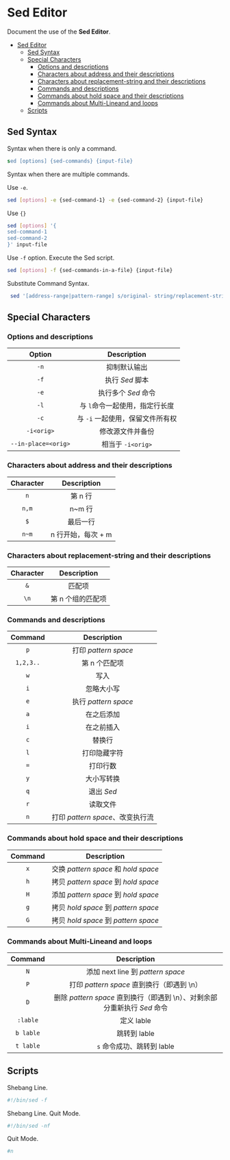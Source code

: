 # Sed Editor

Document the use of the __Sed Editor__.

- [Sed Editor](#sed-editor)
  * [Sed Syntax](#sed-syntax)
  * [Special Characters](#special-characters)
    + [Options and descriptions](#options-and-descriptions)
    + [Characters about address and their descriptions](#characters-about-address-and-their-descriptions)
    + [Characters about replacement-string and their descriptions](#characters-about-replacement-string-and-their-descriptions)
    + [Commands and descriptions](#commands-and-descriptions)
    + [Commands about hold space and their descriptions](#commands-about-hold-space-and-their-descriptions)
    + [Commands about Multi-Lineand and loops](#commands-about-multi-lineand-and-loops)
  * [Scripts](#scripts)

## Sed Syntax

Syntax when there is only a command.

``` sed
sed [options] {sed-commands} {input-file}
```

Syntax when there are multiple commands.

Use `-e`.

``` bash
sed [options] -e {sed-command-1} -e {sed-command-2} {input-file}
```

Use `{}`

``` bash
sed [options] '{
sed-command-1
sed-command-2
}' input-file
```

Use `-f` option. Execute the Sed script.

``` bash
sed [options] -f {sed-commands-in-a-file} {input-file}
```

Substitute Command Syntax.

``` bash
 sed '[address-range|pattern-range] s/original- string/replacement-string/[substitute-flags]' inputfile
```

## Special Characters

### Options and descriptions

|       Option        |           Description            |
| :-----------------: | :------------------------------: |
|        `-n`         |           抑制默认输出           |
|        `-f`         |         执行 *Sed* 脚本          |
|        `-e`         |       执行多个 *Sed* 命令        |
|        `-l`         |  与 `l`命令一起使用，指定行长度  |
|        `-c`         | 与 `-i` 一起使用，保留文件所有权 |
|     `-i<orig>`      |         修改源文件并备份         |
| `--in-place=<orig>` |        相当于 `-i<orig>`         |

### Characters about address and their descriptions

| Character |    Description     |
| :-------: | :----------------: |
|    `n`    |      第 n 行       |
|   `n,m`   |       n~m 行       |
|    `$`    |      最后一行      |
|   `n~m`   | n 行开始，每次 + m |

### Characters about replacement-string and their descriptions

| Character |    Description    |
| :-------: | :---------------: |
|    `&`    |      匹配项       |
|   `\n`    | 第 n 个组的匹配项 |

### Commands and descriptions

|  Command  |           Description            |
| :-------: | :------------------------------: |
|    `p`    |       打印 *pattern space*       |
| `1,2,3..` |          第 n 个匹配项           |
|    `w`    |               写入               |
|    `i`    |            忽略大小写            |
|    `e`    |       执行 *pattern space*       |
|    `a`    |            在之后添加            |
|    `i`    |            在之前插入            |
|    `c`    |              替换行              |
|    `l`    |           打印隐藏字符           |
|    `=`    |             打印行数             |
|    `y`    |            大小写转换            |
|    `q`    |             退出 *Sed*             |
|    `r`    |             读取文件             |
|    `n`    | 打印 *pattern space*、改变执行流 |

### Commands about hold space and their descriptions

| Command |             Description              |
| :-----: | :----------------------------------: |
|   `x`   | 交换 *pattern space* 和 *hold space* |
|   `h`   | 拷贝 *pattern space* 到 *hold space* |
|   `H`   |   添加 *pattern space* 到 *hold space*   |
|   `g`   |   拷贝 *hold space* 到 *pattern space*   |
|   `G`   |   拷贝 *hold space* 到 *pattern space*   |

### Commands about Multi-Lineand and loops

|  Command  |                         Description                          |
| :-------: | :----------------------------------------------------------: |
|    `N`    |              添加 next line 到 *pattern space*               |
|    `P`    |          打印 *pattern space* 直到换行（即遇到 \n）          |
|    `D`    | 删除 *pattern space* 直到换行（即遇到 \n）、对剩余部分重新执行 *Sed* 命令 |
| `:lable`  |                          定义 lable                          |
| `b lable` |                         跳转到 lable                         |
| `t lable` |                  `s` 命令成功、跳转到 lable                  |

## Scripts

Shebang Line.

``` bash
#!/bin/sed -f
```

Shebang Line. Quit Mode.

``` bash
#!/bin/sed -nf
```

Quit Mode.

``` bash
#n
```

